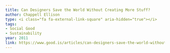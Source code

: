 ```yaml
---
title: Can Designers Save the World Without Creating More Stuff?
author: Chappell Ellison
type: <i class="fa fa-external-link-square" aria-hidden="true"></i>
tags:
- Social Good
- Sustainability
year: 2011
link: https://www.good.is/articles/can-designers-save-the-world-without-creating-more-stuff
---
```

